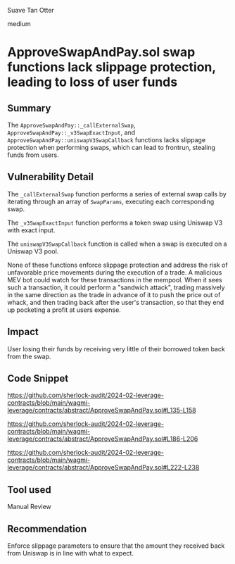 Suave Tan Otter

medium

# ApproveSwapAndPay.sol swap functions lack slippage protection, leading to loss of user funds

## Summary
The `ApproveSwapAndPay::_callExternalSwap`,  `ApproveSwapAndPay::_v3SwapExactInput`, and `ApproveSwapAndPay::uniswapV3SwapCallback`  functions lacks slippage protection when performing swaps, which can lead to frontrun, stealing funds from users.

## Vulnerability Detail
The `_callExternalSwap` function performs a series of external swap calls by iterating through an array of `SwapParams`, executing each corresponding swap. 

The `_v3SwapExactInput` function performs a token swap using Uniswap V3 with exact input.

The `uniswapV3SwapCallback` function is called when a swap is executed on a Uniswap V3 pool. 

None of these functions enforce slippage protection and address the risk of unfavorable price movements during the execution of a trade. A malicious MEV bot could watch for these transactions in the mempool. When it sees such a transaction, it could perform a "sandwich attack", trading massively in the same direction as the trade in advance of it to push the price out of whack, and then trading back after the user's transaction, so that they end up pocketing a profit at users expense.

## Impact
User losing their funds by receiving very little of their borrowed token back from the swap.

## Code Snippet
https://github.com/sherlock-audit/2024-02-leverage-contracts/blob/main/wagmi-leverage/contracts/abstract/ApproveSwapAndPay.sol#L135-L158

https://github.com/sherlock-audit/2024-02-leverage-contracts/blob/main/wagmi-leverage/contracts/abstract/ApproveSwapAndPay.sol#L186-L206

https://github.com/sherlock-audit/2024-02-leverage-contracts/blob/main/wagmi-leverage/contracts/abstract/ApproveSwapAndPay.sol#L222-L238

## Tool used
Manual Review

## Recommendation
Enforce slippage parameters to ensure that the amount they received back from Uniswap is in line with what to expect.